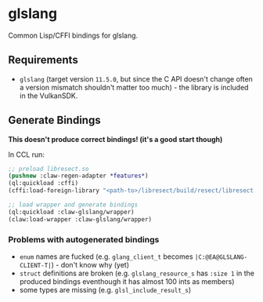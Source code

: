 # glslang
Common Lisp/CFFI bindings for glslang.

## Requirements

* `glslang` (target version `11.5.0`, but since the C API doesn't change often a version mismatch shouldn't matter too much) - the library is included in the VulkanSDK.

## Generate Bindings

**This doesn't produce correct bindings! (it's a good start though)**

In CCL run:

```cl
;; preload libresect.so
(pushnew :claw-regen-adapter *features*)
(ql:quickload :cffi)
(cffi:load-foreign-library "<path-to>/libresect/build/resect/libresect.so")

;; load wrapper and generate bindings
(ql:quickload :claw-glslang/wrapper)
(claw:load-wrapper :claw-glslang/wrapper)
```

### Problems with autogenerated bindings
* `enum` names are fucked (e.g. `glang_client_t` becomes `|C:@EA@GLSLANG-CLIENT-T|`) - don't know why (yet)
* `struct` definitions are broken (e.g. `glslang_resource_s` has `:size 1` in the produced bindings eventhough it has almost 100 ints as members)
* some types are missing (e.g. `glsl_include_result_s`)
 

